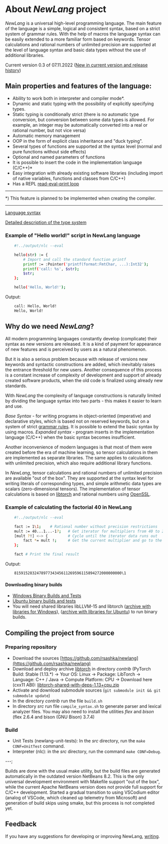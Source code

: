 # About *NewLang* project

*NewLang* is a universal high-level programming language. The main feature of the language is a simple, logical and consistent syntax, based on a strict system of grammar rules. With the help of macros the language syntax can be easily extended to a more familiar form based on keywords. Tensor calculations and rational numbers of unlimited precision are supported at the level of language syntax and basic data types without the use of additional libraries.

Current version 0.3 of 07.11.2022 ([New in current version and release history](/en/versions.html))

## Main properties and features of the language:

- Ability to work both in interpreter and compiler mode*.
- Dynamic and static typing with the possibility of explicitly specifying types.
- Static typing is conditionally strict (there is no automatic type conversion, but conversion between some data types is allowed. For example, an integer may be automatically converted into a real or rational number, but not vice versa)
- Automatic memory management
- OOP in the form of explicit class inheritance and "duck typing".
- Several types of functions are supported at the syntax level (normal and pure functions without side effects)
- Optional and named parameters of functions
- It is possible to insert the code in the implementation language (C/C++)*
- Easy integration with already existing software libraries (including import of native variables, functions and classes from C/C++)
- Has a REPL [read-eval-print loop](https://wikipedia.org/wiki/REPL)

---
*) This feature is planned to be implemented when creating the compiler.

---
[Language syntax](/en/syntax.html)

[Detailed description of the type system](/en/types.html)


### Example of "Hello world!" script in NewLang language

```bash
    #!../output/nlc --eval

    hello(str) := { 
        # Import and call the standard function printf
        printf := :Pointer('printf(format:FmtChar, ...):Int32');
        printf('call: %s', $str);
        $str;
    };

    hello('Hello, World!');
```

Output:

```bash
    call: Hello, World!
    Hello, World!
```

## Why do we need *NewLang*?

All modern programming languages constantly develop (complicate) their syntax as new versions are released. It is a kind of payment for appearance of new features and is perceived by users as a natural phenomenon.

But it is also a serious problem because with release of versions new keywords and syntactic constructions are added, which inevitably raises the entrance threshold for new users. Another consequence of this process is a constant increase of complexity of development and support of already created software products, when the old code is finalized using already new standards.

With *NewLang* the complexity of language constructions is naturally limited by dividing the language syntax into two parts - this makes it easier to learn and use.

*Base Syntax* - for writing programs in object-oriented (imperative) and declarative styles, which is based not on reserved keywords, but on a system of strict [grammar rules](/en/syntax.html). It is possible to extend the basic syntax by using macros. *Expanded syntax* - program inserts in the implementation language (C/C++) when the basic syntax becomes insufficient.

Another inconvenience of modern languages is that most of them were created before the era of machine learning, so tensor calculations in them are implemented as separate libraries. The same applies to calculations with unlimited precision, which also require additional library functions.

In *NewLang*, tensor calculations and rational numbers of unlimited precision are available "out of the box". They are supported at the syntax level for writing literals of corresponding types, and simple arithmetic data types are scalars (zero-dimensional tensors). The implementation of tensor calculations is based on [libtorch](https://pytorch.org/) and rational numbers using [OpenSSL](https://github.com/openssl/openssl/blob/master/crypto/bn/README.pod).

### Example of calculating the factorial 40 in NewLang

```bash
    #!../output/nlc --eval

    fact := 1\1;    # Rational number without precision restrictions
    mult := 40...1...-1?;   # Get iterator for multipliers from 40 to 2
    [mult ?!] <-> {         # Cycle until the iterator data runs out
        fact *= mult !;     # Get the current multiplier and go to the next iterator element
    };

    fact # Print the final result
```

Output:

```bash
    815915283247897734345611269596115894272000000000\1
```

#### Downloading binary builds

- [Windows Binary Builds and Tests](https://github.com/rsashka/newlang/releases/download/v0.3.0/nlc_win_64.zip) 
- [Ubuntu binary builds and tests](https://github.com/rsashka/newlang/releases/download/v0.3.0/nlc_lin_64.tar.xz) 
- You will need shared libraries libLLVM-15 and libtorch ([archive with libraries for Windows](https://github.com/rsashka/newlang/releases/download/v0.3.0/nlc_dll.zip)), ([archive with libraries for Ubuntu](https://github.com/rsashka/newlang/releases/download/v0.3.0/nlc_so.tar.xz)) to run binary builds.

## Compiling the project from source

### Preparing repository

- Download the sources [https://github.com/rsashka/newlang](https://github.com/rsashka/newlang)
- Download and deploy archive [libtorch](https://pytorch.org/) in directory *contrib* (PyTorch Build: Stable (1.13.*) -> Your OS: Linux -> Package: LibTorch -> Language: C++ / Java -> Compute Platform: CPU -> Download here (cxx11 ABI):
[libtorch-shared-with-deps-1.13+cpu.zip](https://download.pytorch.org/libtorch/cpu/libtorch-shared-with-deps-1.13.0%2Bcpu.zip)
- Activate and download submodule sources (`git submodule init && git submodule update`)
- In the directory *contrib* run the file `build.sh`
- In directory *src* run file `compile_syntax.sh` to generate parser and lexical analyzer files. You may also need to install the utilities *flex* and *bison* (flex 2.6.4 and bison (GNU Bison) 3.7.4)

### Build

- Unit Tests (newlang-unit-tests): In the *src* directory, run the `make CONF=UnitTest` command.  
- Interpreter (nlc): in the *src* directory, run the command `make CONF=Debug`.  

---;

Builds are done with the usual make utility, but the build files are generated automatically in the outdated version NetBeans 8.2. This is the only universal development environment with Makefile support "out of the box", while the current Apache NetBeans version does not provide full support for C/C++ development. Started a gradual transition to using VSCodium editor (analog of VSCode, which cleaned up telemetry from Microsoft) and generation of build skips using smake, but this process is not completed yet. 

## Feedback

If you have any suggestions for developing or improving NewLang, [writing](https://github.com/rsashka/newlang/discussions).
